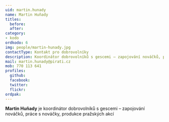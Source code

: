 ```yaml
---
uid: martin.hunady
name: Martin Huňady
titles:
  before: 
  after:
category: 
- kodo
ordkodo: 6
img: people/martin-hunady.jpg
contactType: Kontakt pro dobrovolníky
description: Koordinátor dobrovolníků s gescemi – zapojování nováčků, práce s nováčky, produkce pražských akcí
mail: martin.hunady@pirati.cz
mob: 770 113 641
profiles:
  github:       
  facebook: 
  twitter: 		  
  flickr:
ordpak: 		  
---
```


**Martin Huňady** je koordinátor dobrovolníků s gescemi – zapojování nováčků, práce s nováčky, produkce pražských akcí



